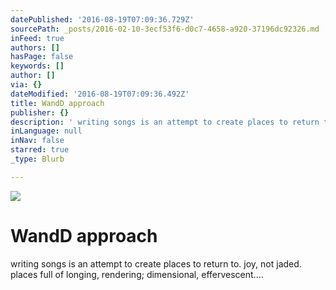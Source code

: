 ```yaml
---
datePublished: '2016-08-19T07:09:36.729Z'
sourcePath: _posts/2016-02-10-3ecf53f6-d0c7-4658-a920-37196dc92326.md
inFeed: true
authors: []
hasPage: false
keywords: []
author: []
via: {}
dateModified: '2016-08-19T07:09:36.492Z'
title: WandD approach
publisher: {}
description: ' writing songs is an attempt to create places to return to. joy, not jaded. places full of longing, rendering; dimensional, effervescent....'
inLanguage: null
inNav: false
starred: true
_type: Blurb

---
```

![](https://the-grid-user-content.s3-us-west-2.amazonaws.com/155db420-1810-4dbf-be4c-020788b49374.jpg)

# WandD approach

writing songs is an attempt to create places to return to. joy, not jaded. places full of longing, rendering; dimensional, effervescent....